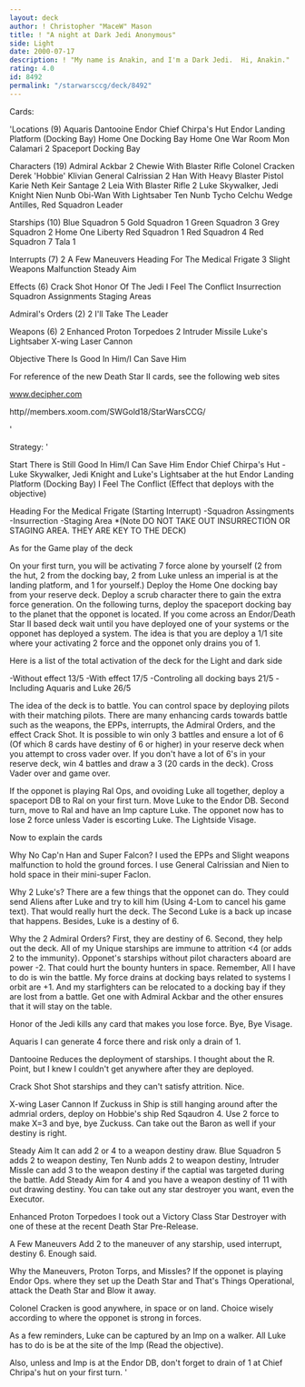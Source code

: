 ```yaml
---
layout: deck
author: ! Christopher "MaceW" Mason
title: ! "A night at Dark Jedi Anonymous"
side: Light
date: 2000-07-17
description: ! "My name is Anakin, and I'm a Dark Jedi.  Hi, Anakin."
rating: 4.0
id: 8492
permalink: "/starwarsccg/deck/8492"
---
```

Cards: 

'Locations (9)
Aquaris
Dantooine
Endor Chief Chirpa's Hut
Endor Landing Platform (Docking Bay)
Home One Docking Bay
Home One War Room
Mon Calamari
2 Spaceport Docking Bay

Characters (19)
Admiral Ackbar
2 Chewie With Blaster Rifle
Colonel Cracken
Derek 'Hobbie' Klivian
General Calrissian
2 Han With Heavy Blaster Pistol
Karie Neth
Keir Santage
2 Leia With Blaster Rifle
2 Luke Skywalker, Jedi Knight
Nien Nunb
Obi-Wan With Lightsaber
Ten Nunb
Tycho Celchu
Wedge Antilles, Red Squadron Leader

Starships (10)
Blue Squadron 5
Gold Squadron 1
Green Squadron 3
Grey Squadron 2
Home One
Liberty
Red Squadron 1
Red Squadron 4
Red Squadron 7
Tala 1

Interrupts (7)
2 A Few Maneuvers
Heading For The Medical Frigate
3 Slight Weapons Malfunction
Steady Aim

Effects (6)
Crack Shot
Honor Of The Jedi
I Feel The Conflict
Insurrection
Squadron Assignments
Staging Areas


Admiral's Orders (2)
2 I'll Take The Leader

Weapons (6)
2 Enhanced Proton Torpedoes
2 Intruder Missile
Luke's Lightsaber
X-wing Laser Cannon

Objective
There Is Good In Him/I Can Save Him

For reference of the new Death Star II cards, see the following web sites

www.decipher.com

http//members.xoom.com/SWGold18/StarWarsCCG/


'

Strategy: '

Start
There is Still Good In Him/I Can Save Him
Endor Chief Chirpa's Hut
  -Luke Skywalker, Jedi Knight and Luke's
Lightsaber at the hut
Endor Landing Platform (Docking Bay)
I Feel The Conflict (Effect that deploys with the objective)

Heading For the Medical Frigate (Starting Interrupt)
  -Squadron Assingments
  -Insurrection
  -Staging Area
*(Note DO NOT TAKE OUT INSURRECTION OR STAGING AREA.  THEY ARE KEY TO THE DECK)

As for the Game play of the deck

On your first turn, you will be activating 7 force alone by yourself (2 from the hut, 2 from the docking bay, 2 from Luke unless an imperial is at the landing platform, and 1 for yourself.)  Deploy the Home One docking bay from your reserve deck.	Deploy a scrub character there to gain the extra force generation.  On the following turns, deploy the spaceport docking bay to the planet that the opponet is located.  If you come across an Endor/Death Star II based deck wait until you have deployed one of your systems or the opponet has deployed a system.  The idea is that you are deploy a 1/1 site where your activating 2 force and the opponet only drains you of 1.

Here is a list of the total activation of the deck for the Light and dark side

-Without effect 13/5
-With effect 17/5
-Controling all docking bays 21/5
-Including Aquaris and Luke 26/5

The idea of the deck is to battle.  You can control space by deploying pilots with their matching pilots.  There are many enhancing cards towards battle such as the weapons, the EPPs, interrupts, the Admiral Orders, and the effect Crack Shot.  It is possible to win only 3 battles and ensure a lot of 6 (Of which 8 cards have destiny of 6 or higher) in your reserve deck when you attempt to cross vader over.  If you don't have a lot of 6's in your reserve deck, win 4 battles and draw a 3 (20 cards in the deck).  Cross Vader over and game over.

If the opponet is playing Ral Ops, and ovoiding Luke all together, deploy a spaceport DB to Ral on your first turn. Move Luke to the Endor DB.	Second turn, move to Ral and have an Imp capture Luke.	The opponet now has to lose 2 force unless Vader is escorting Luke.  The Lightside Visage.

Now to explain the cards

Why No Cap'n Han and Super Falcon?  I used the EPPs and Slight weapons malfunction to hold the ground forces.	I use General Calrissian and Nien to hold space in their mini-super Faclon.

Why 2 Luke's?	There are a few things that the opponet can do.  They could send Aliens after Luke and try to kill him (Using 4-Lom to cancel his game text).  That would really hurt the deck.  The Second Luke is a back up incase that happens.  Besides, Luke is a destiny of 6.

Why the 2 Admiral Orders?  First, they are destiny of 6.  Second, they help out the deck.  All of my Unique starships are immune to attrition <4 (or adds 2 to the immunity).  Opponet's starships without pilot characters aboard are power -2.  That could hurt the bounty hunters in space.  Remember, All I have to do is win the battle.  My force drains at docking bays related to systems I orbit are +1.  And my starfighters can be relocated to a docking bay if they are lost from a battle.  Get one with Admiral Ackbar and the other ensures that it will stay on the table.

Honor of the Jedi kills any card that makes you lose force.  Bye, Bye Visage.

Aquaris I can generate 4 force there and risk only a drain of 1.

Dantooine Reduces the deployment of starships.  I thought about the R. Point, but I knew I couldn't get anywhere after they are deployed.

Crack Shot Shot starships and they can't satisfy attrition. Nice.

X-wing Laser Cannon If Zuckuss in Ship is still hanging around after the admrial orders, deploy on Hobbie's ship Red Sqaudron 4.  Use 2 force to make X=3 and bye, bye Zuckuss.  Can take out the Baron as well if your destiny is right.

Steady Aim It can add 2 or 4 to a weapon destiny draw.  Blue Squadron 5 adds 2 to weapon destiny, Ten Nunb adds 2 to weapon destiny, Intruder Missle can add 3 to the weapon destiny if the captial was targeted during the battle.  Add Steady Aim for 4 and you have a weapon destiny of 11 with out drawing destiny.  You can take out any star destroyer you want, even the Executor.

Enhanced Proton Torpedoes I took out a Victory Class Star Destroyer with one of these at the recent Death Star Pre-Release.

A Few Maneuvers Add 2 to the maneuver of any starship, used interrupt, destiny 6.  Enough said.

Why the Maneuvers, Proton Torps, and Missles?  If the opponet is playing Endor Ops. where they set up the Death Star and That's Things Operational, attack the Death Star and Blow it away.

Colonel Cracken is good anywhere, in space or on land.	Choice wisely according to where the opponet is strong in forces.

As a few reminders, Luke can be captured by an Imp on a walker.  All Luke has to do is be at the site of the Imp (Read the objective).

Also, unless and Imp is at the Endor DB, don't forget to drain of 1 at Chief Chripa's hut on your first turn.
'
